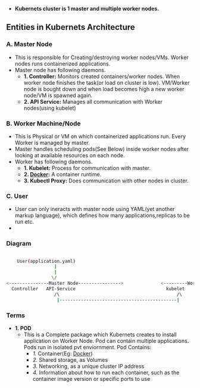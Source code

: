 - **Kubernets cluster is 1 master and multiple worker nodes.**

## Entities in Kubernets Architecture
### A. Master Node
- This is responsible for Creating/destroying worker nodes/VMs. Worker nodes runs containerized applications.
- Master node has following daemons.
  - **1. Controller:** Monitors created containers/worker nodes. When worker node finishes the task(or load on cluster is low). VM/Worker node is bought down and when load becomes high a new worker node/VM is spawned again.
  - **2. API Service:** Manages all communication with Worker nodes(using kubelet)

### B. Worker Machine/Node
- This is Physical or VM on which containerized applications run. Every Worker is managed by master. 
- Master handles scheduling pods(See Below) inside worker nodes after looking at available resources on each node.
- Worker has following daemons.
  - **1. Kubelet:** Process for communication with master.
  - **2. [Docker](/System-Design/Concepts/All_About_Containers/Docker/What_is_Docker.md):** A container runtime.
  - **3. Kubectl Proxy:** Does communication with other nodes in cluster.

### C. User
- User can only ineracts with master node using YAML(yet another markup language), which defines how many applications,replicas to be run etc.
- 
### Diagram
```bash

    User(application.yaml)
                  |                                                                            Worker-Node1
                  |                                                                                  /\
                 \/                                                                                   |
<---------------Master Node---------------->              <---------Worker Node--------------->       |
  Controller   API-Service                                  kubelet     kubectl-Proxy                 |
                  /\                                            /\          /\                        |
                   |--------------------------------------------|            |------------------------|------>worker node2
```
  
### Terms
- **1. POD**
  - This is a Complete package which Kubernets creates to install application on Worker Node. Pod can contain multiple applications. Pods run in isolated pvt enviornment. Pod Contains:
    - *1.* Container(Eg: [Docker](/System-Design/Concepts/All_About_Containers/Docker/What_is_Docker.md))
    - *2.* Shared storage, as Volumes
    - *3.* Networking, as a unique cluster IP address
    - *4.* Information about how to run each container, such as the container image version or specific ports to use

